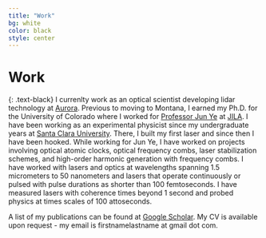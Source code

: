 ```yaml
---
title: "Work"
bg: white
color: black
style: center
---
```

# Work
{: .text-black}
I currenlty work as an optical scientist developing lidar technology at [Aurora][aurora]. Previous to moving to Montana, I earned my Ph.D. for the University of Colorado where I worked for [Professor Jun Ye][ye] at [JILA][jila]. I have been working as an experimental physicist since my undergraduate years at [Santa Clara University][scu]. There, I built my first laser and since then I have been hooked. While working for Jun Ye, I have worked on projects involving optical atomic clocks, optical frequency combs, laser stabilization schemes, and high-order harmonic generation with frequency combs. I have worked with lasers and optics at wavelengths spanning 1.5 micrometers to 50 nanometers and lasers that operate continuously or pulsed with pulse durations as shorter than 100 femtoseconds. I have measured lasers with coherence times beyond 1 second and probed physics at times scales of 100 attoseconds.

A list of my publications can be found at [Google Scholar][scholar]. My CV is available upon request - my email is firstnamelastname at gmail dot com.

[scu]: http://scu.edu
[aurora]: http://www.aurora.tech
[scholar]: http://scholar.google.com/citations?user=z9XQeb4AAAAJ&hl=en
[ye]: http://jilawww.colorado.edu/YeLabs/
[jila]: http://jila.colorado.edu
[cv]: https://drive.google.com/open?id=1E-MngrMrwU8P3L5jQhluAalYxet0PW5l
